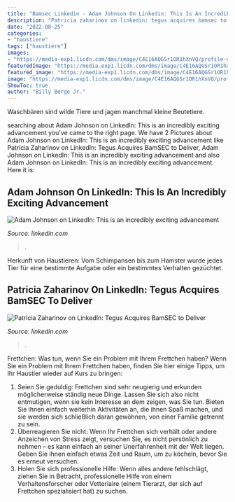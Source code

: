 ```yaml
---
title: "Bamsec Linkedin - Adam Johnson On Linkedin: This Is An Incredibly Exciting Advancement"
description: "Patricia zaharinov on linkedin: tegus acquires bamsec to deliver"
date: "2022-08-25"
categories:
- "haustiere"
tags: ["haustiere"]
images:
- "https://media-exp1.licdn.com/dms/image/C4E16AQGSr1OR1hXnVQ/profile-displaybackgroundimage-shrink_200_800/0/1620072745921?e=2147483647&amp;v=beta&amp;t=jhSMHDmPjFbnGxIqjNppCvtpXnYebOMFE-v5pTRoWC4"
featuredImage: "https://media-exp1.licdn.com/dms/image/C4E16AQGSr1OR1hXnVQ/profile-displaybackgroundimage-shrink_200_800/0/1620072745921?e=2147483647&amp;v=beta&amp;t=jhSMHDmPjFbnGxIqjNppCvtpXnYebOMFE-v5pTRoWC4"
featured_image: "https://media-exp1.licdn.com/dms/image/C4E16AQGSr1OR1hXnVQ/profile-displaybackgroundimage-shrink_200_800/0/1620072745921?e=2147483647&amp;v=beta&amp;t=jhSMHDmPjFbnGxIqjNppCvtpXnYebOMFE-v5pTRoWC4"
image: "https://media-exp1.licdn.com/dms/image/C4E16AQGSr1OR1hXnVQ/profile-displaybackgroundimage-shrink_200_800/0/1620072745921?e=2147483647&amp;v=beta&amp;t=jhSMHDmPjFbnGxIqjNppCvtpXnYebOMFE-v5pTRoWC4"
ShowToc: true
author: "Billy Berge Jr."
---
```



Waschbären sind wilde Tiere und jagen manchmal kleine Beutetiere.

	

		
searching about Adam Johnson on LinkedIn: This is an incredibly exciting advancement you've came to the right page. We have 2 Pictures about Adam Johnson on LinkedIn: This is an incredibly exciting advancement like Patricia Zaharinov on LinkedIn: Tegus Acquires BamSEC to Deliver, Adam Johnson on LinkedIn: This is an incredibly exciting advancement and also Adam Johnson on LinkedIn: This is an incredibly exciting advancement. Here it is:
		
    
## Adam Johnson On LinkedIn: This Is An Incredibly Exciting Advancement

<img loading=lazy src="https://media-exp1.licdn.com/dms/image/C5622AQGAH-z9dyZFeg/feedshare-shrink_2048_1536/0/1659457480760?e=2147483647&amp;v=beta&amp;t=lwi7fLQlDzxrevKcsSX75fQiXegEXlEVZXsN5YGYt6w" onerror="this.onerror=null;this.src='https://tse3.mm.bing.net/th?id=OIP.AGCO0VnZMG7UHa_Ujr9VhQHaHa&amp;pid=15.1';" alt="Adam Johnson on LinkedIn: This is an incredibly exciting advancement">

_Source: linkedin.com_

>. 

	

Herkunft von Haustieren: Vom Schimpansen bis zum Hamster wurde jedes Tier für eine bestimmte Aufgabe oder ein bestimmtes Verhalten gezüchtet.

    
## Patricia Zaharinov On LinkedIn: Tegus Acquires BamSEC To Deliver

<img loading=lazy src="https://media-exp1.licdn.com/dms/image/C4E16AQGSr1OR1hXnVQ/profile-displaybackgroundimage-shrink_200_800/0/1620072745921?e=2147483647&amp;v=beta&amp;t=jhSMHDmPjFbnGxIqjNppCvtpXnYebOMFE-v5pTRoWC4" onerror="this.onerror=null;this.src='https://tse1.mm.bing.net/th?id=OIP.olCIFRcN8-TQdTJF1YXA8AHaB2&amp;pid=15.1';" alt="Patricia Zaharinov on LinkedIn: Tegus Acquires BamSEC to Deliver">

_Source: linkedin.com_

>. 

	

Frettchen: Was tun, wenn Sie ein Problem mit Ihrem Frettchen haben?
Wenn Sie ein Problem mit Ihrem Frettchen haben, finden Sie hier einige Tipps, um Ihr Haustier wieder auf Kurs zu bringen:
1. Seien Sie geduldig: Frettchen sind sehr neugierig und erkunden möglicherweise ständig neue Dinge. Lassen Sie sich also nicht entmutigen, wenn sie kein Interesse an dem zeigen, was Sie tun. Bieten Sie ihnen einfach weiterhin Aktivitäten an, die ihnen Spaß machen, und sie werden sich schließlich daran gewöhnen, von einer Familie getrennt zu sein.
2. Überreagieren Sie nicht: Wenn Ihr Frettchen sich verhält oder andere Anzeichen von Stress zeigt, versuchen Sie, es nicht persönlich zu nehmen – es kann einfach an seiner Unerfahrenheit mit der Welt liegen. Geben Sie ihnen einfach etwas Zeit und Raum, um zu köcheln, bevor Sie es erneut versuchen.
3. Holen Sie sich professionelle Hilfe: Wenn alles andere fehlschlägt, ziehen Sie in Betracht, professionelle Hilfe von einem Verhaltensforscher oder Vetteriaire (einem Tierarzt, der sich auf Frettchen spezialisiert hat) zu suchen.

